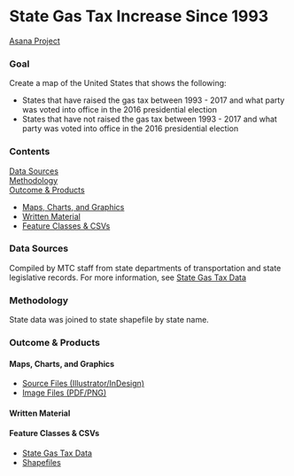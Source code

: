 # State Gas Tax Increase Since 1993 

[Asana Project](https://app.asana.com/0/229355710745434/516925091912429) 

### Goal
Create a map of the United States that shows the following:
- States that have raised the gas tax between 1993 - 2017 and what party was voted into office in the 2016 presidential election 
- States that have not raised the gas tax between 1993 - 2017 and what party was voted into office in the 2016 presidential election 

### Contents 

[Data Sources](#data-sources)  
[Methodology](#methodology)  
[Outcome & Products](#outcome--products)
  - [Maps, Charts, and Graphics](#maps-charts-and-graphics)
  - [Written Material](#written-material)
  - [Feature Classes & CSVs](#feature-classes--csvs)

### Data Sources 

Compiled by MTC staff from state departments of transportation and state legislative records. For more information, see [State Gas Tax Data](Data/State_Gas_Tax_Dates.csv)

### Methodology
State data was joined to state shapefile by state name. 

### Outcome & Products 

#### Maps, Charts, and Graphics 
- [Source Files (Illustrator/InDesign)](https://mtcdrive.box.com/s/3xyxq8k0c2bakbd06dmtnbo2nhjrbvdq)
- [Image Files (PDF/PNG)](https://mtcdrive.box.com/s/8fdpbv2tdfjhzz3rugyoc2mjyfis4for)

#### Written Material 

#### Feature Classes & CSVs
- [State Gas Tax Data](Data/State_Gas_Tax_Dates.csv)
- [Shapefiles](https://mtcdrive.box.com/s/txrdgfrphvp8tdscj1bh1a6tjq3snz1p) 